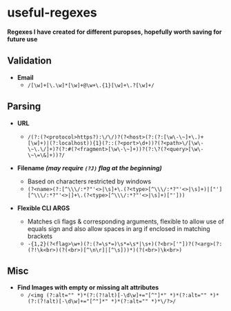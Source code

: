 # useful-regexes

**Regexes I have created for different puropses, hopefully worth saving for future use**

## Validation
 - **Email**
   - `/[\w]+[\.\w]*[\w]+@\w+\.{1}[\w]+\.?[\w]+/`


## Parsing
 - **URL**
   - `/(?:(?<protocol>https?):\/\/)?(?<host>(?:(?:[\w\-\~]+\.)+[\w]+)|(?:localhost)){1}(?::(?<port>\d+))?(?<path>\/[\w\-\~\.\/]+)?(?:#(?<fragment>[\w\-\~]+))?(?:\?(?<query>[\w\-\~\=\&]+))?/`

 - **Filename _(may require `(?J)` flag at the beginning)_**
   - Based on characters restricted by windows
   - `(?<name>(?:[^\\\/:*?"'<>|\s]+\.(?<type>[^\\\/:*?"'<>|\s]+)|["'][^\\\/:*?"'<>|]+\.(?<type>[^\\\/:*?"'<>|\s]+)["']))`


 - **Flexible CLI ARGS**
   - Matches cli flags & corresponding arguments, flexible to allow use of equals sign and also allow spaces in arg if enclosed in matching brackets
   - `-{1,2}(?<flag>\w+)(?:(?=\s*=)\s*=\s*|\s+)(?<br>['"])?(?<arg>(?:(?!\k<br>)(?(<br>)[^\n\r]|[^\s]))*)(?(<br>)\k<br>)`


## Misc
 - **Find Images with empty or missing alt attributes**
   - `/<img (?:alt="" *)*(?:(?!alt)[-\d\w]+="[^"]*" *)*(?:alt="" *)*(?:(?!alt)[-\d\w]+="[^"]*" *)*(?:alt="" *)*\/?>/`
